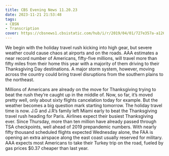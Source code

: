 ```yaml
---
title: CBS Evening News 11.20.23
date: 2023-11-21 21:53:48
tags:
- CBSN
- Transcription
cover: https://cbsnews1.cbsistatic.com/hub/i/r/2019/04/01/727e357a-a126-4138-a2c5-4d3222669d57/thumbnail/640x360/3ff2761028dc5c65cc4f07acd54bcd5c/cbsn2-logo-1920x1080.jpg
---
```

We begin with the holiday travel rush kicking into high gear, but severe weather could cause chaos at airports and on the roads. AAA estimates a near record number of Americans, fifty-five millions, will travel more than fifty miles from their home this year with a majority of them driving to their Thanksgiving Day destinations. A major storm system, however, moving across the country could bring travel disruptions from the southern plains to the northeast. 

Millions of Americans are already on the move for Thanksgiving trying to beat the rush they’re caught up in the middle of. Now, so far, it’s moved pretty well, only about sixty flights cancelation today for example. But the weather becomes a big question mark starting tomorrow. The holiday travel time is now. J.G and J.R’s family left Miami early to beat the Thanksgiving travel rush heading for Paris. Airlines expect their busiest Thanksgiving ever. Since Thursday, more than ten million have already passed through TSA checkpoints, well ahead of 2019 prepandemic numbers. With nearly fifty thousand scheduled flights expected Wednesday alone, the FAA is opening an extra airspace along the east coast usually reserved for military. AAA expects most Americans to take their Turkey trip on the road, fueled by gas prices $0.37 cheaper than last year. 

